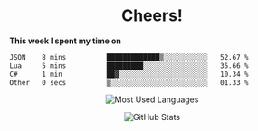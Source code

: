 <h1 align="center">Cheers!</h1>

**This week I spent my time on**
<!--START_SECTION:waka-->

```txt
JSON    8 mins          █████████████▒░░░░░░░░░░░   52.67 %
Lua     5 mins          █████████░░░░░░░░░░░░░░░░   35.66 %
C#      1 min           ██▓░░░░░░░░░░░░░░░░░░░░░░   10.34 %
Other   0 secs          ▒░░░░░░░░░░░░░░░░░░░░░░░░   01.33 %
```

<!--END_SECTION:waka-->

<p align="center"><img src="https://github-readme-stats.vercel.app/api/top-langs/?username=thnkrn&layout=compact&hide=html&theme=tokyonight" alt="Most Used Languages" /></p>

<p align="center"><img src="https://github-readme-stats.vercel.app/api?username=thnkrn&show_icons=true&count_private=true&theme=tokyonight&show=reviews&hide_rank=false&rank_icon=github" alt="GitHub Stats" /></p>

<!-- <p align="center"><a href="https://wakatime.com"><img src="https://wakatime.com/share/@thnkrn/40092326-d1bd-471b-89da-9a7c63939402.png" /></p>
 -->
